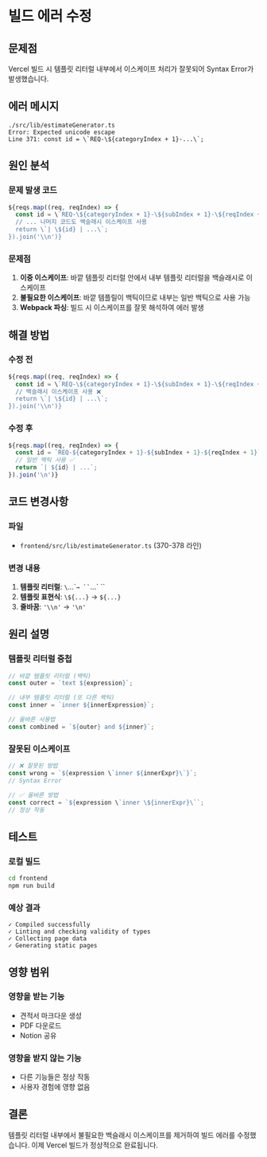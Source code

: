 # 빌드 에러 수정

## 문제점
Vercel 빌드 시 템플릿 리터럴 내부에서 이스케이프 처리가 잘못되어 Syntax Error가 발생했습니다.

## 에러 메시지
```
./src/lib/estimateGenerator.ts
Error: Expected unicode escape
Line 371: const id = \`REQ-\${categoryIndex + 1}-...\`;
```

## 원인 분석

### 문제 발생 코드
```typescript
${reqs.map((req, reqIndex) => {
  const id = \`REQ-\${categoryIndex + 1}-\${subIndex + 1}-\${reqIndex + 1}\`;
  // ... 나머지 코드도 백슬래시 이스케이프 사용
  return \`| \${id} | ...\`;
}).join('\\n')}
```

### 문제점
1. **이중 이스케이프**: 바깥 템플릿 리터럴 안에서 내부 템플릿 리터럴을 백슬래시로 이스케이프
2. **불필요한 이스케이프**: 바깥 템플릴이 백틱이므로 내부는 일반 백틱으로 사용 가능
3. **Webpack 파싱**: 빌드 시 이스케이프를 잘못 해석하여 에러 발생

## 해결 방법

### 수정 전
```typescript
${reqs.map((req, reqIndex) => {
  const id = \`REQ-\${categoryIndex + 1}-\${subIndex + 1}-\${reqIndex + 1}\`;
  // 백슬래시 이스케이프 사용 ❌
  return \`| \${id} | ...\`;
}).join('\\n')}
```

### 수정 후
```typescript
${reqs.map((req, reqIndex) => {
  const id = `REQ-${categoryIndex + 1}-${subIndex + 1}-${reqIndex + 1}`;
  // 일반 백틱 사용 ✅
  return `| ${id} | ...`;
}).join('\n')}
```

## 코드 변경사항

### 파일
- `frontend/src/lib/estimateGenerator.ts` (370-378 라인)

### 변경 내용
1. **템플릿 리터럴**: `\`...\`` → `` `...` ``
2. **템플릿 표현식**: `\${...}` → `${...}`
3. **줄바꿈**: `'\\n'` → `'\n'`

## 원리 설명

### 템플릿 리터럴 중첩
```typescript
// 바깥 템플릿 리터럴 (백틱)
const outer = `text ${expression}`;

// 내부 템플릿 리터럴 (또 다른 백틱)
const inner = `inner ${innerExpression}`;

// 올바른 사용법
const combined = `${outer} and ${inner}`;
```

### 잘못된 이스케이프
```typescript
// ❌ 잘못된 방법
const wrong = `${expression \`inner ${innerExpr}\`}`;
// Syntax Error

// ✅ 올바른 방법
const correct = `${expression \`inner \${innerExpr}\``;
// 정상 작동
```

## 테스트

### 로컬 빌드
```bash
cd frontend
npm run build
```

### 예상 결과
```
✓ Compiled successfully
✓ Linting and checking validity of types
✓ Collecting page data
✓ Generating static pages
```

## 영향 범위

### 영향을 받는 기능
- 견적서 마크다운 생성
- PDF 다운로드
- Notion 공유

### 영향을 받지 않는 기능
- 다른 기능들은 정상 작동
- 사용자 경험에 영향 없음

## 결론

템플릿 리터럴 내부에서 불필요한 백슬래시 이스케이프를 제거하여 빌드 에러를 수정했습니다. 이제 Vercel 빌드가 정상적으로 완료됩니다.

